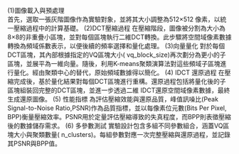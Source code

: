 (1)圖像載入與預處理\
首先，選取一張灰階圖像作為實驗對象，並將其大小調整為512×512 像素，以統一壓縮過程中的計算基礎。
(2)DCT壓縮過程
在壓縮階段，圖像被分割為大小為8×8的非重疊小區塊，並對每個區塊執行二維DCT轉換。此步驟將空間域像素數據轉換為頻域係數表示，以便後續的頻率選擇和量化處理。
(3)向量量化
對於每個DCT區塊，其內部根據指定的VQ區塊大小(
vq_block_size)再次劃分為更小的子區塊，並展平為一維向量。隨後，利用K-means聚類演算法對這些頻域子區塊進行量化。經由聚類中心的替代，原始頻域數據得以簡化。
(4) IDCT 還原過程
在壓縮完成後，基於量化結果對每個DCT區塊進行重構。還原過程包括將量化後的子區塊組裝回完整的DCT區塊，並進一步透過二維 IDCT還原空間域像素數據，最終生成還原圖像。
(5) 性能指標
為評估壓縮效能與還原品質，峰值訊噪比(Peak Signal-to-Noise Ratio,PSNR)作為品質指標，並以每像素位元數(Bits Per Pixel, BPP)衡量壓縮效率。PSNR用於定量評估壓縮導致的失真程度，而BPP則表徵壓縮後的數據儲存需求。
(6) 多參數測試
實驗設計包含多組不同參數組合，涵蓋VQ區塊大小與聚類數量(
n_clusters)。每組參數對應一次完整壓縮與還原過程，並記錄其PSNR與BPP值。
